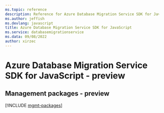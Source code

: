 ```yaml
---
ms.topic: reference
description: Reference for Azure Database Migration Service SDK for JavaScript
ms.author: jeffish
ms.devlang: javascript
title: Azure Database Migration Service SDK for JavaScript
ms.service: databasemigrationservice
ms.data: 09/08/2022
author: xirzec
---
```

# Azure Database Migration Service SDK for JavaScript - preview

## Management packages - preview
[!INCLUDE [mgmt-packages](database-migration-service-mgmt-index.md)]